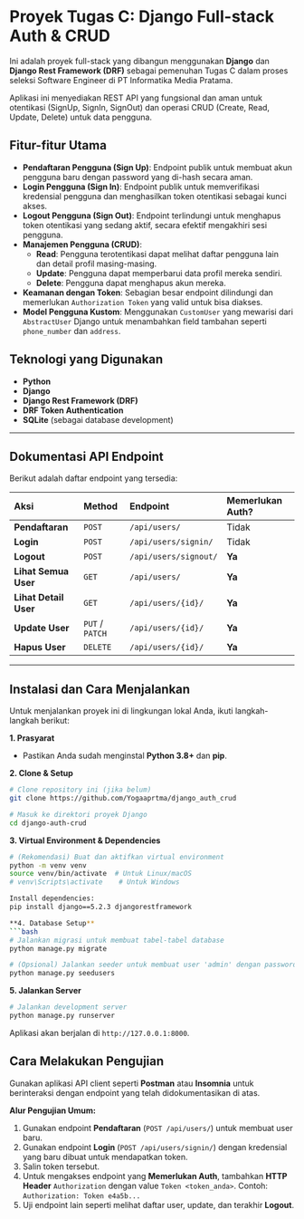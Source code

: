 # Proyek Tugas C: Django Full-stack Auth & CRUD

Ini adalah proyek full-stack yang dibangun menggunakan **Django** dan **Django Rest Framework (DRF)** sebagai pemenuhan Tugas C dalam proses seleksi Software Engineer di PT Informatika Media Pratama.

Aplikasi ini menyediakan REST API yang fungsional dan aman untuk otentikasi (SignUp, SignIn, SignOut) dan operasi CRUD (Create, Read, Update, Delete) untuk data pengguna.

## Fitur-fitur Utama

- **Pendaftaran Pengguna (Sign Up)**: Endpoint publik untuk membuat akun pengguna baru dengan password yang di-hash secara aman.
- **Login Pengguna (Sign In)**: Endpoint publik untuk memverifikasi kredensial pengguna dan menghasilkan token otentikasi sebagai kunci akses.
- **Logout Pengguna (Sign Out)**: Endpoint terlindungi untuk menghapus token otentikasi yang sedang aktif, secara efektif mengakhiri sesi pengguna.
- **Manajemen Pengguna (CRUD)**:
  - **Read**: Pengguna terotentikasi dapat melihat daftar pengguna lain dan detail profil masing-masing.
  - **Update**: Pengguna dapat memperbarui data profil mereka sendiri.
  - **Delete**: Pengguna dapat menghapus akun mereka.
- **Keamanan dengan Token**: Sebagian besar endpoint dilindungi dan memerlukan `Authorization Token` yang valid untuk bisa diakses.
- **Model Pengguna Kustom**: Menggunakan `CustomUser` yang mewarisi dari `AbstractUser` Django untuk menambahkan field tambahan seperti `phone_number` dan `address`.

## Teknologi yang Digunakan

- **Python**
- **Django**
- **Django Rest Framework (DRF)**
- **DRF Token Authentication**
- **SQLite** (sebagai database development)

---

## Dokumentasi API Endpoint

Berikut adalah daftar endpoint yang tersedia:

| Aksi | Method | Endpoint | Memerlukan Auth? |
| :--- | :--- | :--- | :--- |
| **Pendaftaran** | `POST` | `/api/users/` | Tidak |
| **Login** | `POST` | `/api/users/signin/` | Tidak |
| **Logout** | `POST` | `/api/users/signout/` | **Ya** |
| **Lihat Semua User** | `GET` | `/api/users/` | **Ya** |
| **Lihat Detail User** | `GET` | `/api/users/{id}/` | **Ya** |
| **Update User** | `PUT` / `PATCH` | `/api/users/{id}/` | **Ya** |
| **Hapus User** | `DELETE`| `/api/users/{id}/` | **Ya** |

---

## Instalasi dan Cara Menjalankan

Untuk menjalankan proyek ini di lingkungan lokal Anda, ikuti langkah-langkah berikut:

**1. Prasyarat**
- Pastikan Anda sudah menginstal **Python 3.8+** dan **pip**.

**2. Clone & Setup**
```bash
# Clone repository ini (jika belum)
git clone https://github.com/Yogaaprtma/django_auth_crud

# Masuk ke direktori proyek Django
cd django-auth-crud
```

**3. Virtual Environment & Dependencies**
```bash
# (Rekomendasi) Buat dan aktifkan virtual environment
python -m venv venv
source venv/bin/activate  # Untuk Linux/macOS
# venv\Scripts\activate    # Untuk Windows

Install dependencies:
pip install django==5.2.3 djangorestframework

**4. Database Setup**
```bash
# Jalankan migrasi untuk membuat tabel-tabel database
python manage.py migrate

# (Opsional) Jalankan seeder untuk membuat user 'admin' dengan password 'admin123'
python manage.py seedusers
```

**5. Jalankan Server**
```bash
# Jalankan development server
python manage.py runserver
```
Aplikasi akan berjalan di `http://127.0.0.1:8000`.

## Cara Melakukan Pengujian

Gunakan aplikasi API client seperti **Postman** atau **Insomnia** untuk berinteraksi dengan endpoint yang telah didokumentasikan di atas.

**Alur Pengujian Umum:**
1.  Gunakan endpoint **Pendaftaran** (`POST /api/users/`) untuk membuat user baru.
2.  Gunakan endpoint **Login** (`POST /api/users/signin/`) dengan kredensial yang baru dibuat untuk mendapatkan token.
3.  Salin token tersebut.
4.  Untuk mengakses endpoint yang **Memerlukan Auth**, tambahkan **HTTP Header** `Authorization` dengan value `Token <token_anda>`. Contoh: `Authorization: Token e4a5b...`
5.  Uji endpoint lain seperti melihat daftar user, update, dan terakhir **Logout**.
